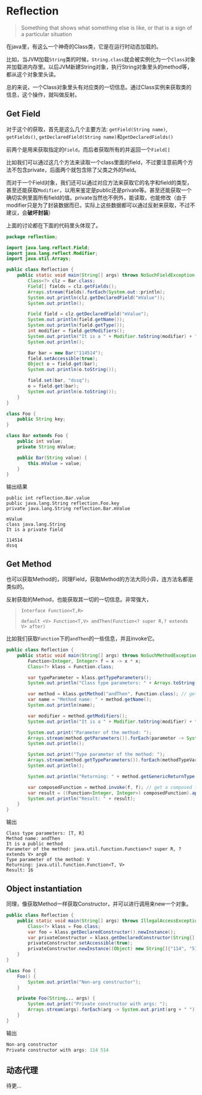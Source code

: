 # Reflection

> Something that shows what something else is like, or that is a sign of a particular situation

在java里，有这么一个神奇的Class类，它是在运行时动态加载的。

比如，当JVM加载`String`类的时候，`String.class`就会被实例化为一个`Class`对象并加载进内存里。以后JVM新建String对象，执行String对象里头的method等，都从这个对象里头读。

总的来说，一个Class对象里头有对应类的一切信息。通过Class实例来获取类的信息，这个操作，就叫做反射。

## Get Field

对于这个的获取，首先是这么几个主要方法: `getField(String name)`, `getFields()`, `getDeclaredField(String name)`和`getDeclaredFields()`

前两个是用来获取指定的`Field`，而后者获取所有的并返回一个`Field[]`

比如我们可以通过这几个方法来读取一个class里面的field，不过要注意前两个方法不包含private，后面两个就包含除了父类之外的field。

而对于一个Field对象，我们还可以通过对应方法来获取它的名字和field的类型，甚至还能获取`Modifier`，以用来鉴定是public还是private等。甚至还能获取一个确切实例里面所有field的值。private当然也不例外，能读取，也能修改（由于modifier只是为了封装数据而已，实际上这些数据都可以通过反射来获取，不过不建议，会**破坏封装**）

上面的讨论都在下面的代码里头体现了。

```java
package reflection;

import java.lang.reflect.Field;
import java.lang.reflect.Modifier;
import java.util.Arrays;

public class Reflection {
    public static void main(String[] args) throws NoSuchFieldException, IllegalAccessException {
        Class<?> clz = Bar.class;
        Field[] fields = clz.getFields();
        Arrays.stream(fields).forEach(System.out::println);
        System.out.println(clz.getDeclaredField("mValue"));
        System.out.println();

        Field field = clz.getDeclaredField("mValue");
        System.out.println(field.getName());
        System.out.println(field.getType());
        int modifier = field.getModifiers();
        System.out.println("It is a " + Modifier.toString(modifier) + " field");
        System.out.println();

        Bar bar = new Bar("114514");
        field.setAccessible(true);
        Object o = field.get(bar);
        System.out.println(o.toString());

        field.set(bar, "dssq");
        o = field.get(bar);
        System.out.println(o.toString());
    }
}

class Foo {
    public String key;
}

class Bar extends Foo {
    public int value;
    private String mValue;

    public Bar(String value) {
        this.mValue = value;
    }
}
```

输出结果

```shell
public int reflection.Bar.value
public java.lang.String reflection.Foo.key
private java.lang.String reflection.Bar.mValue

mValue
class java.lang.String
It is a private field

114514
dssq
```

## Get Method

也可以获取Method的，同理Field，获取Method的方法大同小异，连方法名都是类似的。

反射获取的Method，也能获取其一切的一切信息。非常强大，

> `Interface Function<T,​R>`
>
> `default <V> Function<T,​V> andThen​(Function<? super R,​? extends V> after)`

比如我们获取`Function`下的`andThen`的一些信息，并且invoke它。

```java
public class Reflection {
    public static void main(String[] args) throws NoSuchMethodException, InvocationTargetException, IllegalAccessException {
        Function<Integer, Integer> f = x -> x * x;
        Class<?> klass = Function.class;

        var typeParameter = klass.getTypeParameters();
        System.out.println("Class type parameters: " + Arrays.toString(typeParameter)); // get class generic type parameters

        var method = klass.getMethod("andThen", Function.class); // get method
        var name = "Method name: " + method.getName();
        System.out.println(name);

        var modifier = method.getModifiers();
        System.out.println("It is a " + Modifier.toString(modifier) + " method");

        System.out.print("Parameter of the method: ");
        Arrays.stream(method.getParameters()).forEach(parameter -> System.out.print(parameter.toString() + " ")); // get parameters' name
        System.out.println();

        System.out.print("Type parameter of the method: ");
        Arrays.stream(method.getTypeParameters()).forEach(methodTypeVariable -> System.out.print(methodTypeVariable.getName() +" "));
        System.out.println();

        System.out.println("Returning: " + method.getGenericReturnType().getTypeName());

        var composedFunction = method.invoke(f, f); // get a composed function
        var result = ((Function<Integer, Integer>) composedFunction).apply(2);
        System.out.println("Result: " + result);
    }
}
```

输出

```shell
Class type parameters: [T, R]
Method name: andThen
It is a public method
Parameter of the method: java.util.function.Function<? super R, ? extends V> arg0 
Type parameter of the method: V 
Returning: java.util.function.Function<T, V>
Result: 16
```

## Object instantiation

同理，像获取Method一样获取Constructor，并可以进行调用来new一个对象。

```java
public class Reflection {
    public static void main(String[] args) throws IllegalAccessException, InstantiationException, NoSuchMethodException, InvocationTargetException {
        Class<?> klass = Foo.class;
        var foo = klass.getDeclaredConstructor().newInstance();
        var privateConstructor = klass.getDeclaredConstructor(String[].class);
        privateConstructor.setAccessible(true);
        privateConstructor.newInstance((Object) new String[]{"114", "514"});
    }
}

class Foo {
    Foo() {
        System.out.println("Non-arg constructor");
    }

    private Foo(String... args) {
        System.out.print("Private constructor with args: ");
        Arrays.stream(args).forEach(arg -> System.out.print(arg + " "));
    }
}
```

输出

```java
Non-arg constructor
Private constructor with args: 114 514
```

## 动态代理

待更...